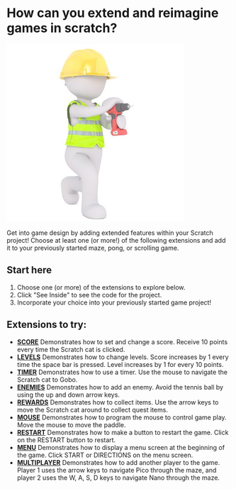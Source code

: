 # How can you extend and reimagine games in scratch?
![](.guides/img/construction-worker.jpg)

Get into game design by adding extended features within your Scratch project! Choose at least one (or more!) of the following extensions and add it to your previously started maze, pong, or scrolling game.

## Start here
1. Choose one (or more) of the extensions to explore below.
2. Click "See Inside" to see the code for the project.
3. Incorporate your choice into your previously started game project!

## Extensions to try:

- **[SCORE](https://scratch.mit.edu/projects/574275306/)**
  Demonstrates how to set and change a score. Receive 10 points every time the Scratch cat is clicked.
- **[LEVELS](https://scratch.mit.edu/projects/1940453)**
  Demonstrates how to change levels. Score increases by 1 every time the space bar is pressed. Level increases by 1 for every 10 points.
- **[TIMER](https://scratch.mit.edu/projects/1940445)**
  Demonstrates how to use a timer. Use the mouse to navigate the Scratch cat to Gobo.
- **[ENEMIES](http://scratch.mit.edu/projects/1940450)**
  Demonstrates how to add an enemy. Avoid the tennis ball by using the up and down arrow keys.
- **[REWARDS](http://scratch.mit.edu/projects/1940456)**
  Demonstrates how to collect items. Use the arrow keys to move the Scratch cat around to collect quest items.
- **[MOUSE](http://scratch.mit.edu/projects/25192659)**
  Demonstrates how to program the mouse to control game play. Move the mouse to move the paddle.
- **[RESTART](http://scratch.mit.edu/projects/25192935)**
  Demonstrates how to make a button to restart the game. Click on the RESTART button to restart.
- **[MENU](http://scratch.mit.edu/projects/25192991)**
  Demonstrates how to display a menu screen at the beginning of the game. Click START or DIRECTIONS on the menu screen.
- **[MULTIPLAYER](http://scratch.mit.edu/projects/25192711)**
  Demonstrates how to add another player to the game. Player 1 uses the arrow keys to navigate Pico through the maze, and player 2 uses the W, A, S, D keys to navigate Nano through the maze.